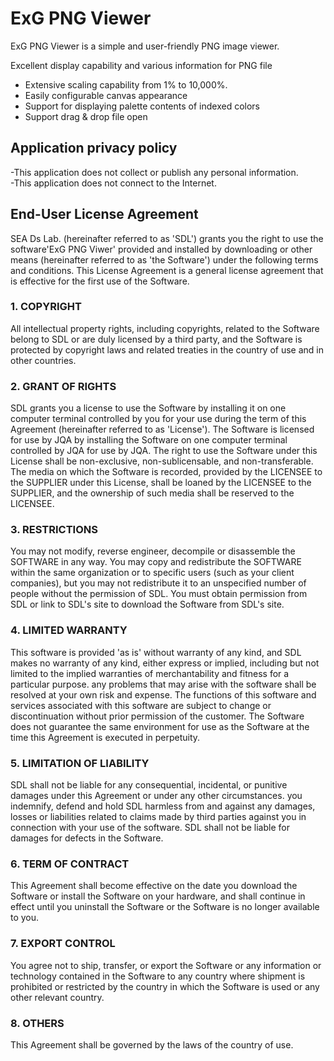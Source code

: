 # ExG PNG Viewer
ExG PNG Viewer is a simple and user-friendly PNG image viewer.

Excellent display capability and various information for PNG file

- Extensive scaling capability from 1% to 10,000%.
- Easily configurable canvas appearance
- Support for displaying palette contents of indexed colors
- Support drag & drop file open


## Application privacy policy
-This application does not collect or publish any personal information.
<br>
-This application does not connect to the Internet.
<br>
## End-User License Agreement
SEA Ds Lab. (hereinafter referred to as 'SDL') grants you the right to use the software'ExG PNG Viwer' provided and installed by downloading or other means (hereinafter referred to as 'the Software') under the following terms and conditions.
This License Agreement is a general license agreement that is effective for the first use of the Software.

### 1. COPYRIGHT
All intellectual property rights, including copyrights, related to the Software belong to SDL or are duly licensed by a third party, and the Software is protected by copyright laws and related treaties in the country of use and in other countries.

### 2. GRANT OF RIGHTS

SDL grants you a license to use the Software by installing it on one computer terminal controlled by you for your use during the term of this Agreement (hereinafter referred to as 'License'). The Software is licensed for use by JQA by installing the Software on one computer terminal controlled by JQA for use by JQA.
The right to use the Software under this License shall be non-exclusive, non-sublicensable, and non-transferable.
The media on which the Software is recorded, provided by the LICENSEE to the SUPPLIER under this License, shall be loaned by the LICENSEE to the SUPPLIER, and the ownership of such media shall be reserved to the LICENSEE.

### 3. RESTRICTIONS

You may not modify, reverse engineer, decompile or disassemble the SOFTWARE in any way.
You may copy and redistribute the SOFTWARE within the same organization or to specific users (such as your client companies), but you may not redistribute it to an unspecified number of people without the permission of SDL.
You must obtain permission from SDL or link to SDL's site to download the Software from SDL's site.

### 4. LIMITED WARRANTY

This software is provided 'as is' without warranty of any kind, and SDL makes no warranty of any kind, either express or implied, including but not limited to the implied warranties of merchantability and fitness for a particular purpose.
any problems that may arise with the software shall be resolved at your own risk and expense.
The functions of this software and services associated with this software are subject to change or discontinuation without prior permission of the customer. 
The Software does not guarantee the same environment for use as the Software at the time this Agreement is executed in perpetuity.

### 5. LIMITATION OF LIABILITY

SDL shall not be liable for any consequential, incidental, or punitive damages under this Agreement or under any other circumstances.
you indemnify, defend and hold SDL harmless from and against any damages, losses or liabilities related to claims made by third parties against you in connection with your use of the software.
SDL shall not be liable for damages for defects in the Software.

### 6. TERM OF CONTRACT

This Agreement shall become effective on the date you download the Software or install the Software on your hardware, and shall continue in effect until you uninstall the Software or the Software is no longer available to you.

### 7. EXPORT CONTROL

You agree not to ship, transfer, or export the Software or any information or technology contained in the Software to any country where shipment is prohibited or restricted by the country in which the Software is used or any other relevant country.

### 8. OTHERS

This Agreement shall be governed by the laws of the country of use.
